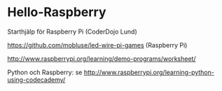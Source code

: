 # Hello-Raspberry
Starthjälp för Raspberry Pi (CoderDojo Lund)

https://github.com/mobluse/led-wire-pi-games (Raspberry Pi)

http://www.raspberrypi.org/learning/demo-programs/worksheet/

Python och Raspberry:
se http://www.raspberrypi.org/learning-python-using-codecademy/


